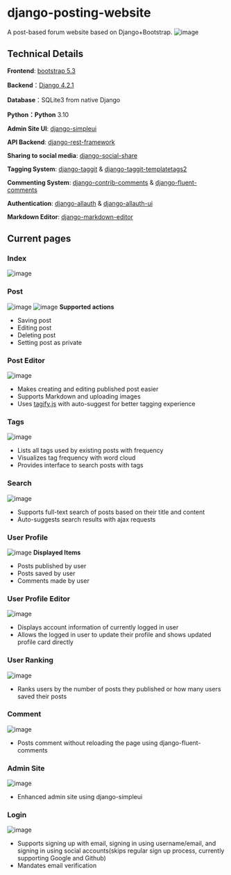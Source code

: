 #  django-posting-website
A post-based forum website based on Django+Bootstrap. 
![image](demo/demo.png)

## Technical Details
**Frontend**: [bootstrap 5.3](https://getbootstrap.com/)

**Backend**：[Django 4.2.1](https://www.djangoproject.com/)
 
**Database**：SQLite3 from native Django

**Python：Python** 3.10

**Admin Site UI**: [django-simpleui](https://github.com/newpanjing/simpleui)

**API Backend**: [django-rest-framework](https://github.com/encode/django-rest-framework)

**Sharing to social media**: [django-social-share](https://github.com/fcurella/django-social-share)

**Tagging System**: [django-taggit](https://github.com/jazzband/django-taggit) & [django-taggit-templatetags2](https://github.com/fizista/django-taggit-templatetags2)

**Commenting System**: [django-contrib-comments](https://github.com/django/django-contrib-comments) & [django-fluent-comments](https://github.com/django-fluent/django-fluent-comments)

**Authentication**: [django-allauth](https://github.com/pennersr/django-allauth) & [django-allauth-ui](https://github.com/danihodovic/django-allauth-ui)

**Markdown Editor**: [django-markdown-editor](https://github.com/agusmakmun/django-markdown-editor)


## Current pages 

### Index
![image](demo/index-1.png)

### Post 
![image](demo/post-1.png)
![image](demo/post-2.png)
**Supported actions**
- Saving post
- Editing post
- Deleting post
- Setting post as private

### Post Editor
![image](demo/post-edit-1.png)
- Makes creating and editing published post easier
- Supports Markdown and uploading images 
- Uses [tagify.js](https://github.com/yairEO/tagify) with auto-suggest for better tagging experience  

### Tags 
![image](demo/tags-1.png)
- Lists all tags used by existing posts with frequency
- Visualizes tag frequency with word cloud
- Provides interface to search posts with tags


### Search
![image](demo/search-1.png)
- Supports full-text search of posts based on their title and content
- Auto-suggests search results with ajax requests

### User Profile
![image](demo/profile-1.png)
**Displayed Items**
- Posts published by user
- Posts saved by user
- Comments made by user

### User Profile Editor
![image](demo/profile-update-1.png)
- Displays account information of currently logged in user
- Allows the logged in user to update their profile and shows updated profile card directly

### User Ranking 
![image](demo/ranking-1.png)
- Ranks users by the number of posts they published or how many users saved their posts

### Comment 
![image](demo/comment-1.png)
- Posts comment without reloading the page using django-fluent-comments

### Admin Site
![image](demo/admin-1.png)
- Enhanced admin site using django-simpleui

### Login
![image](demo/login-1.png)
- Supports signing up with email, signing in using username/email, and signing in using social accounts(skips regular sign up process, currently supporting Google and Github)
- Mandates email verification 
